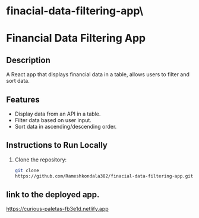 # finacial-data-filtering-app\
# Financial Data Filtering App

## Description
A React app that displays financial data in a table, allows users to filter and sort data.

## Features
- Display data from an API in a table.
- Filter data based on user input.
- Sort data in ascending/descending order.

## Instructions to Run Locally
1. Clone the repository:
   ```bash
   git clone
   https://github.com/Rameshkondala382/finacial-data-filtering-app.git
## link to the deployed app.
https://curious-paletas-fb3e1d.netlify.app
